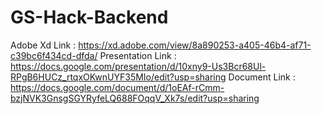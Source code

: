 # GS-Hack-Backend

Adobe Xd Link : https://xd.adobe.com/view/8a890253-a405-46b4-af71-c39bc6f434cd-dfda/
Presentation Link : https://docs.google.com/presentation/d/10xny9-Us3Bcr68Ul-RPgB6HUCz_rtqxOKwnUYF35MIo/edit?usp=sharing
Document Link : https://docs.google.com/document/d/1oEAf-rCmm-bzjNVK3GnsgSGYRyfeLQ688FOqqV_Xk7s/edit?usp=sharing
